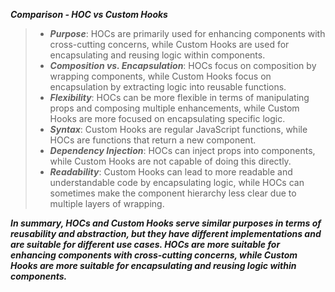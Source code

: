 ***Comparison - HOC vs Custom Hooks***

>- ***Purpose***: HOCs are primarily used for enhancing components with cross-cutting concerns, while Custom Hooks are used for encapsulating and reusing logic within components.
>- ***Composition vs. Encapsulation***: HOCs focus on composition by wrapping components, while Custom Hooks focus on encapsulation by extracting logic into reusable functions.
>- ***Flexibility***: HOCs can be more flexible in terms of manipulating props and composing multiple enhancements, while Custom Hooks are more focused on encapsulating specific logic.
>- ***Syntax***: Custom Hooks are regular JavaScript functions, while HOCs are functions that return a new component.
>- ***Dependency Injection***: HOCs can inject props into components, while Custom Hooks are not capable of doing this directly.
>- ***Readability***: Custom Hooks can lead to more readable and understandable code by encapsulating logic, while HOCs can sometimes make the component hierarchy less clear due to multiple layers of wrapping.

***In summary, HOCs and Custom Hooks serve similar purposes in terms of reusability and abstraction, but they have different implementations and are suitable for different use cases. HOCs are more suitable for enhancing components with cross-cutting concerns, while Custom Hooks are more suitable for encapsulating and reusing logic within components.***